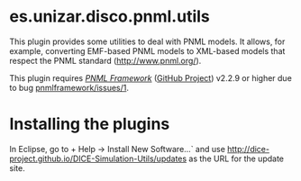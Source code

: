 # es.unizar.disco.pnml.utils

This plugin provides some utilities to deal with PNML models. It allows, for example, converting EMF-based PNML models to XML-based models that respect the PNML standard (http://www.pnml.org/).

This plugin requires [*PNML Framework*]( http://pnml.lip6.fr/ ) ([GitHub Project](https://github.com/lhillah/pnmlframework/)) v2.2.9 or higher due to bug [pnmlframework/issues/1]( https://github.com/lhillah/pnmlframework/issues/1 ).  

# Installing the plugins

In Eclipse, go to + Help -> Install New Software...` and use http://dice-project.github.io/DICE-Simulation-Utils/updates as the URL for the update site.